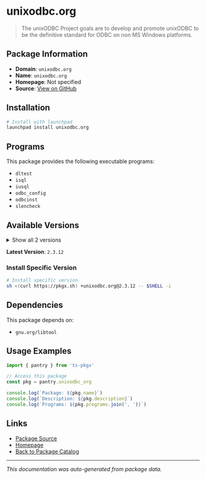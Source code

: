 # unixodbc.org

> The unixODBC Project goals are to develop and promote unixODBC to be the definitive standard for ODBC on non MS Windows platforms.

## Package Information

- **Domain**: `unixodbc.org`
- **Name**: `unixodbc.org`
- **Homepage**: Not specified
- **Source**: [View on GitHub](https://github.com/pkgxdev/pantry/tree/main/projects/unixodbc.org/package.yml)

## Installation

```bash
# Install with launchpad
launchpad install unixodbc.org
```

## Programs

This package provides the following executable programs:

- `dltest`
- `isql`
- `iusql`
- `odbc_config`
- `odbcinst`
- `slencheck`

## Available Versions

<details>
<summary>Show all 2 versions</summary>

- `2.3.12`, `2.3.11`

</details>

**Latest Version**: `2.3.12`

### Install Specific Version

```bash
# Install specific version
sh <(curl https://pkgx.sh) +unixodbc.org@2.3.12 -- $SHELL -i
```

## Dependencies

This package depends on:

- `gnu.org/libtool`

## Usage Examples

```typescript
import { pantry } from 'ts-pkgx'

// Access this package
const pkg = pantry.unixodbc_org

console.log(`Package: ${pkg.name}`)
console.log(`Description: ${pkg.description}`)
console.log(`Programs: ${pkg.programs.join(', ')}`)
```

## Links

- [Package Source](https://github.com/pkgxdev/pantry/tree/main/projects/unixodbc.org/package.yml)
- [Homepage](#)
- [Back to Package Catalog](../package-catalog.md)

---

*This documentation was auto-generated from package data.*
